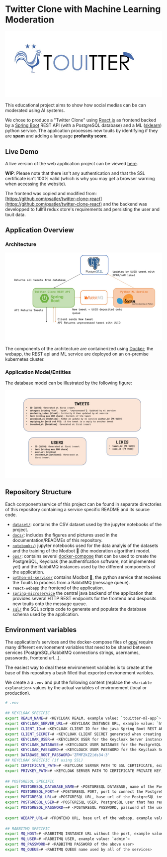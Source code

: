 # Twitter Clone with Machine Learning Moderation

![Touitter](react-webapp/src/img/touitter-logo.jpeg)

This educational project aims to show how social medias can be can moderated using AI systems.

We chose to produce a "Twitter Clone" using [React.js](reactjs.org) as frontend backed by a [Spring Boot](https://spring.io/projects/spring-boot) REST API (with a PostgreSQL database) and a ML ([sklearn](https://scikit-learn.org/stable/)) python service. The application processes new touits by identifying if they are **spam** and adding a language **profanity score**.



## Live Demo

A live version of the web application project can be viewed [here](https://touitter.k8s.pouretadev.com/).

**WIP**: Please note that there isn't any authentication and that the SSL certificate isn't 100% valid (which is why you may get a browser warning when accessing the website).

The frontend was copied and modified from: [https://github.com/psatler/twitter-clone-react](https://github.com/psatler/twitter-clone-react) and the backend was developped to fullfil redux store's requirements and persisting the user and touit data.

## Application Overview

### Architecture

![architecture-overview](docs/architecture-overview.jpg)

The components of the architecture are containerized using [Docker](https://www.docker.com/); the webapp, the REST api and ML service are deployed on an on-premise kubernetes cluster.

### Application Model/Entities

The database model can be illustrated by the following figure:

![entities-overview](docs/entities-overview.jpg)

## Repository Structure

Each component/service of this project can be found in separate directories of this repository containing a service specific README and its source code.

* [`dataset/`](./dataset): contains the CSV dataset used by the jupyter notebooks of the project.
* [`docs/`](./docs): includes the figures and pictures used in the documentation/READMEs of this repository.
* [`notebooks/`](./notebooks): jupyter notebooks used for the data analyis of the datasets and the training of the Modbot 🤖 (the moderation algorithm) model.
* [`ops/`](./ops): contains several [docker-compose](https://docs.docker.com/compose/) that can be used to create the PostgreSQL, Keycloak (the authentifcation software, not implemented yet) and the RabbitMQ instances used by the different components of the application.
* [`python-ml-service/`](./python-ml-service) contains Modbot 🤖, the python service that receives the Touits to process from a RabbitMQ (message queue).
* [`react-webapp`](./react-webapp) the frontend of the application.
* [`spring-microservice`](./spring-microservice) the central java backend of the application that provides several HTTP REST endpoints for the frontend and desposits new touits onto the message queue.
* [`sql/`](./sql) the SQL scripts code to generate and populate the database schema used by the application.


## Environment variables

The application's services and the docker-compose files of [ops/](./ops) require many different environement variables that need to be shared between services (PostgreSQL/RabbitMQ connections strings, usernames, passwords, frontend url...).

The easiest way to deal these environement variables is to create at the base of this repository a bash filled that exported environement varibles.


We create a a `.env` and put the following content (replace the `<Variable explanation>` values by the actual variables of environement (local or production).
```bash
# .env

## KEYCLOAK SPECIFIC
export REALM_NAME=# <KEYCLOAK REALM, example value: `touitter-ml-app`>
export KEYCLOAK_SERVER_URL=# <KEYCLOAK INSTANCE URL, example value: `http://localhost:8443`>
export CLIENT_ID=# <KEYCLOAK CLIENT ID for the java Spring Boot REST API, example value: `springboot-microservice`>
export CLIENT_SECRET=# <KEYCLOAK CLIENT SECRET generated when creating a new keycloak client, example value: `aaaa1234-abc-1abc-1234-abcdefgh1234`>
export KEYCLOAK_USER=# <KEYCLOACK USER for the Keycloak Server instance to create with ops/keycloak-compose.yaml>
export KEYCLOAK_DATABASE=# <KEYCLOACK USER DATABASE for the PostgreSQL instance to create with ops/keycloak-compose.yaml>
export KEYCLOAK_PASSWORD=# <KEYCLOACK USER PASSWORD for the Keycloak Server instance to create with ops/keycloak-compose.yaml>
export DATABASE_ROOT_PASSWORD='ZFMF2kZ2|ds34:3'
## KEYCLOAK SPECIFIC (if using SSL)
export CERTIFICATE_PATH=# <KEYCLOAK SERVER PATH TO SSL CERTIFICATE, example value: `/etc/letsencrypt/live/keycloak.example.com/fullchain.pem`>
export PRIVKEY_PATH=# <KEYCLOAK SERVER PATH TO CERTIFICATE PRIVATE KEY, example value: `/etc/letsencrypt/live/keycloak.example.com/privkey.pem`>

## POSTGRESQL SPECIFIC
export POSTGRESQL_DATABASE_NAME=# <POSTGRESQL DATABASE, name of the PostgreSQL database created before generating the schema, example value: `touitter_db`>
export POSTGRESQL_PORT=# <POSTGRESQL PORT, port to connect the PostgreSQL instance, example value: `5432`>
export POSTGRESQL_URL=# <POSTGRESQL URL, base url of the PostgreSQL instance, example value: `localhost`>
export POSTGRESQL_USER=# <POSTGRESQL USER, PostgreSQL user that has read, write access to the database, example: `touitter-db-user`>
export POSTGRESQL_PASSWORD==# <POSTGRESQL PASSWORD, password of the user that has read, write access to the database>

export WEBAPP_URL=# <FRONTEND URL, base url of the webapp, example value: `http://localhost:3000`>

## RABBITMQ SPECIFIC
export MQ_HOST=# <RABBITMQ INSTANCE URL without the port, example value: `http://localhost`>
export MQ_USER=# <RABBITMQ USER, example value: `admin`>
export MQ_PASSWORD=# <RABBITMQ PASSWORD of the above user>
export MQ_QUEUE=# <RABITMQ QUEUE name used by all of the services>
```

